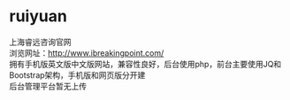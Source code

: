 # ruiyuan   
上海睿远咨询官网  
浏览网址：http://www.ibreakingpoint.com/  
拥有手机版英文版中文版网站，兼容性良好，后台使用php，前台主要使用JQ和Bootstrap架构，手机版和网页版分开建  
后台管理平台暂无上传
